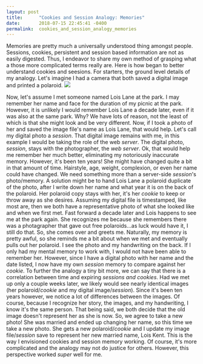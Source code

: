 ```yaml
---
layout: post
title:      "Cookies and Session Analogy: Memories"
date:       2018-07-15 22:45:41 -0400
permalink:  cookies_and_session_analogy_memories
---
```



Memories are pretty much a universally understood thing amongst people. Sessions, cookies, persistent and session based information are not as easily digested. Thus, I endeavor to share my own method of grasping what a those more complicated terms really are. 
  Here is how began to better understand cookies and seesions. For starters, the ground level details of my analogy. Let's imagine I had a camera that both saved a digital image and printed a polaroid.
![](https://i.imgur.com/QI0bhYT.jpg)

Now, let's assume I met someone named Lois Lane at the park. I may remember her name and face for the duration of my picnic at the park. However, it is unlikely I would remember Lois Lane a decade later, even if it was also at the same park. Why? We have lots of reason, not the least of which is that she might look and be very different. Now, if I took a photo of her and saved the image file's name as Lois Lane, that would help. Let's call my digital photo a *session*. That digital image remains with me, in this example I would be taking the role of the web *server*. The digital photo, *session*, stays with the photographer, the *web server*. 
	Ok, that would help me remember her much better, eliminating my notoriously inaccurate memory. However, it's been ten years! She might have changed quite a bit in that amount of time. Hairstyle, age, weight, complexion, or even her name could have changed. We need something more than a server-side *session*'s photo/memory.
	A solution might be to hand Lois Lane a  polaroid duplicate of the photo, after I write down her name and what year it is on the back of the polaroid. Her polaroid copy stays with her, it's her *cookie* to keep or throw away as she desires. Assuming my digital file is timestamped, like most are, then we both have a representative photo of what she looked like and when we first met. 
	Fast forward a decade later and Lois happens to see me at the park again. She recognizes me because she remembers there was a photagrapher that gave out free polaroids...as luck would have it, I still do that. So, she comes over and greets me. Naturally, my memory is pretty awful, so she reminds me a bit about when we met and eventually pulls out her polaroid. I see the photo and my handwriting on the back. If I only had my mental memory to work with, I would not have been able to remember her. However, since I have a digital photo with her name and the date listed, I now have my own *session* memory to compare against her *cookie*.
	To further the analogy a tiny bit more, we can say that there is a correlation between time and expiring *sessions and cookies*. Had we met up only a couple weeks later, we likely would see nearly identical images (her polaroid/*cookie* and my digital image/*session*). Since it's been ten years however, we notice a lot of differences between the images. Of course, because I recognize her story, the images, and my handwriting, I know it's the same person. That being said, we both decide that the old image doesn't represent her as she is now. So, we agree to take a new photo! She was married and ended up changing her name, so this time we take a new photo. She gets a new polaroid/*cookie* and I update my image file/*session* save to represent her new married name, Lois Kent.
	This is the way I envisioned cookies and session memory working. Of course, it's more complicated and the analogy may not do justice for others. However, this perspective worked *super* well for me.
